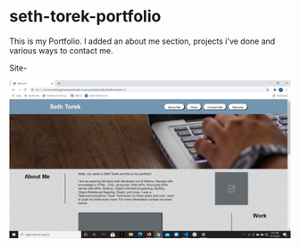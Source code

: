 # seth-torek-portfolio

This is my Portfolio. I added an about me section, projects i've done and various ways to contact me. 


Site-

![portfolio](./assets/images/screenshot-working-page.png)
